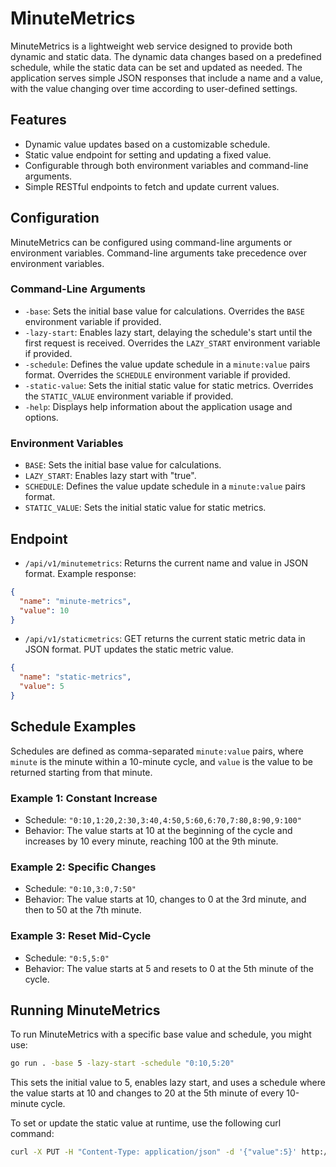 # MinuteMetrics

MinuteMetrics is a lightweight web service designed to provide both dynamic and static data. The dynamic data changes based on a predefined schedule, while the static data can be set and updated as needed. The application serves simple JSON responses that include a name and a value, with the value changing over time according to user-defined settings.

## Features

- Dynamic value updates based on a customizable schedule.
- Static value endpoint for setting and updating a fixed value.
- Configurable through both environment variables and command-line arguments.
- Simple RESTful endpoints to fetch and update current values.

## Configuration

MinuteMetrics can be configured using command-line arguments or environment variables. Command-line arguments take precedence over environment variables.

### Command-Line Arguments

- `-base`: Sets the initial base value for calculations. Overrides the `BASE` environment variable if provided.
- `-lazy-start`: Enables lazy start, delaying the schedule's start until the first request is received. Overrides the `LAZY_START` environment variable if provided.
- `-schedule`: Defines the value update schedule in a `minute:value` pairs format. Overrides the `SCHEDULE` environment variable if provided.
- `-static-value`: Sets the initial static value for static metrics. Overrides the `STATIC_VALUE` environment variable if provided.
- `-help`: Displays help information about the application usage and options.

### Environment Variables

- `BASE`: Sets the initial base value for calculations.
- `LAZY_START`: Enables lazy start with "true".
- `SCHEDULE`: Defines the value update schedule in a `minute:value` pairs format.
- `STATIC_VALUE`: Sets the initial static value for static metrics.

## Endpoint

- `/api/v1/minutemetrics`: Returns the current name and value in JSON format. Example response:

```json
{
  "name": "minute-metrics",
  "value": 10
}
```
- `/api/v1/staticmetrics`: GET returns the current static metric data in JSON format. PUT updates the static metric value.
```json
{
  "name": "static-metrics",
  "value": 5
}
```

## Schedule Examples

Schedules are defined as comma-separated `minute:value` pairs, where `minute` is the minute within a 10-minute cycle, and `value` is the value to be returned starting from that minute.

### Example 1: Constant Increase

- Schedule: `"0:10,1:20,2:30,3:40,4:50,5:60,6:70,7:80,8:90,9:100"`
- Behavior: The value starts at 10 at the beginning of the cycle and increases by 10 every minute, reaching 100 at the 9th minute.

### Example 2: Specific Changes

- Schedule: `"0:10,3:0,7:50"`
- Behavior: The value starts at 10, changes to 0 at the 3rd minute, and then to 50 at the 7th minute.

### Example 3: Reset Mid-Cycle

- Schedule: `"0:5,5:0"`
- Behavior: The value starts at 5 and resets to 0 at the 5th minute of the cycle.

## Running MinuteMetrics

To run MinuteMetrics with a specific base value and schedule, you might use:

```sh
go run . -base 5 -lazy-start -schedule "0:10,5:20"
```

This sets the initial value to 5, enables lazy start, and uses a schedule where the value starts at 10 and changes to 20 at the 5th minute of every 10-minute cycle.


To set or update the static value at runtime, use the following curl command:
```bash
curl -X PUT -H "Content-Type: application/json" -d '{"value":5}' http://localhost:8080/api/v1/staticmetrics
```

